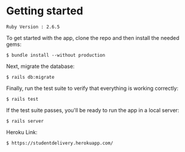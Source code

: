 # Getting started

```
Ruby Version : 2.6.5
```

To get started with the app, clone the repo and
then install the needed gems:
```
$ bundle install --without production
```
Next, migrate the database:
```
$ rails db:migrate
```
Finally, run the test suite to verify that everything
is working correctly:
```
$ rails test
```
If the test suite passes, you'll be ready to run the
app in a local server:
```
$ rails server
```
Heroku Link:
```
$ https://studentdelivery.herokuapp.com/
```

